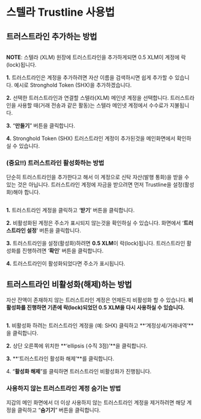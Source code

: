 # 스텔라 Trustline 사용법

## 트러스트라인 추가하는 방법 <a href="#7d2a" id="7d2a"></a>

<div align="left">

<img src="https://miro.medium.com/max/700/1*sPO8QkGuRmW_XxWoQ3InEA.png" alt="">

</div>

**NOTE**: 스텔라 (XLM) 원장에 트러스트라인을 추가하게되면 0.5 XLM이 계정에 락(lock)됩니다.

**1.** 트러스트라인은 계정을 추가하려면 자산 이름을 검색하시면 쉽게 추가할 수 있습니다. 예시로 Stronghold Token (SHX)을 추가하겠습니다.

**2.** 선택한 트러스트라인과 연결할 스텔라(XLM) 메인넷 계정을 선택합니다. 트러스트라인을 사용할 때(거래 전송과 같은 활동)는 스텔라 메인넷 계정에서 수수료가 지불됩니다.

**3.** “**만들기**” 버튼을 클릭합니다.

**4.** Stronghold Token (SHX) 트러스트라인 계정이 추가된것을 메인화면에서 확인하실 수 있습니다.

### (중요!!) 트러스트라인 활성화하는 방법 <a href="#5025" id="5025"></a>

단순히 트러스트라인을 추가한다고 해서 이 계정으로 신탁 자산(발행 통화)을 받을 수 있는 것은 아닙니다. 트러스트라인 계정에 자금을 받으려면 먼저 Trustline을 설정(활성화)해야 합니다.

<div align="left">

<img src="https://miro.medium.com/max/700/1*cTtnhv5e310atTKhIlqWcQ.png" alt="">

</div>

**1.** 트러스트라인 계정을 클릭하고 ‘**받기**’ 버튼을 클릭합니다.

**2.** 비활성화된 계정은 주소가 표시되지 않는것을 확인하실 수 있습니다. 화면에서 ‘**트러스트라인 설정**’ 버튼을 클릭합니다.

**3.** 트러스트라인을 설정(활성화)하려면 **0.5 XLM**이 락(lock)됩니다. 트러스트라인 활성화를 진행하려면 ‘**확인**’ 버튼을 클릭합니다.

**4.** 트러스트라인이 활성화되었다면 주소가 표시됩니다.

## 트러스트라인 비활성화(해제)하는 방법 <a href="#6912" id="6912"></a>

자산 잔액이 존재하지 않는 트러스트라인 계정은 언제든지 비활성화 할 수 있습니다. **비활성화를 진행하면 기존에 락(lock)되었던 0.5 XLM을 다시 사용하실 수 있습니다.**

<div align="left">

<img src="https://miro.medium.com/max/700/1*JYz6LL0p89rc4TqTQDqQPw.png" alt="">

</div>

**1.** 비활성화 하려는 트러스트라인 계정을 (예: SHX) 클릭하고 **‘계정상세/거래내역’**을 클릭합니다.

**2.** 상단 오른쪽에 위치한 **‘ellipsis (수직 3점)’**을 클릭합니다.

**3.** **‘트러스트라인 활성화 해제’**를 클릭합니다.

4\. “**활성화 해제**”를 클릭하면 트러스트라인 비활성화가 진행됩니다.

### 사용하지 않는 트러스트라인 계정 숨기는 방법 <a href="#08b8" id="08b8"></a>

지갑의 메인 화면에서 더 이상 사용하지 않는 트러스트라인 계정을 제거하려면 해당 계정을 클릭하고 “**숨기기**” 버튼을 클릭합니다.
